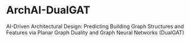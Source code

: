 # ArchAI-DualGAT
AI-Driven Architectural Design: Predicting Building Graph Structures and Features via Planar Graph Duality and Graph Neural Networks (DualGAT)
